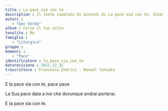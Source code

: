 ```yaml
--- 
title : La pace sia con te
description : Il testo completo di accordi di La pace sia con te. Inseriscila nel tuo canzoniere!
autori : 
   - "Gen Verde"
album : Cerco il tuo volto
tonalita : Re
famiglia : 
   - "Liturgica"
gruppo : 
momenti : 
   - "Pace"
identificatore : la_pace_sia_con_te
datarevisione : 2011_12_31
trascrittore : Francesco Endrici - Manuel Toniato
--- 
```




E la pace sia con te, pace pace


La Sua pace data a noi
che dovunque andrai porterai.


E la pace sia con te.


